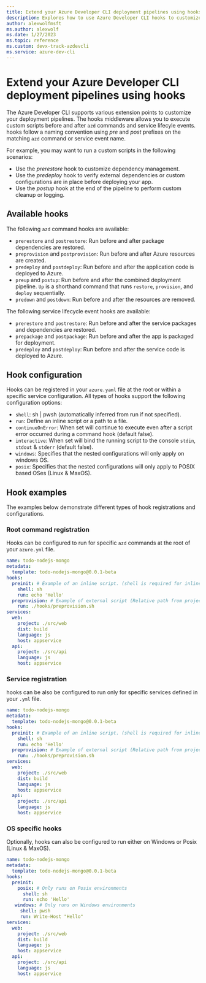 ```yaml
---
title: Extend your Azure Developer CLI deployment pipelines using hooks
description: Explores how to use Azure Developer CLI hooks to customize deployment pipelines
author: alexwolfmsft
ms.author: alexwolf
ms.date: 1/27/2023
ms.topic: reference
ms.custom: devx-track-azdevcli
ms.service: azure-dev-cli
---
```


# Extend your Azure Developer CLI deployment pipelines using hooks

The Azure Developer CLI supports various extension points to customize your deployment pipelines. The hooks middleware allows you to execute custom scripts before and after `azd` commands and service lifecyle events. hooks follow a naming convention using *pre* and *post* prefixes on the matching `azd` command or service event name. 

For example, you may want to run a custom scripts in the following scenarios:

* Use the *prerestore* hook to customize dependency management.
* Use the *predeploy* hook to verify external dependencies or custom configurations are in place before deploying your app.
* Use the *postup* hook at the end of the pipeline to perform custom cleanup or logging.

## Available hooks

The following `azd` command hooks are available:

* `prerestore` and `postrestore`: Run before and after package dependencies are restored.
* `preprovision` and `postprovision`: Run before and after Azure resources are created.
* `predeploy` and `postdeploy`: Run before and after the application code is deployed to Azure.
* `preup` and `postup`: Run before and after the combined deployment pipeline. `Up` is a shorthand command that runs `restore`, `provision`, and `deploy` sequentially.
* `predown` and `postdown`: Run before and after the resources are removed.

The following service lifecycle event hooks are available:

* `prerestore` and `postrestore`: Run before and after the service packages and dependencies are restored.
* `prepackage` and `postpackage`: Run before and after the app is packaged for deployment.
* `predeploy` and `postdeploy`: Run before and after the service code is deployed to Azure.

## Hook configuration

Hooks can be registered in your `azure.yaml` file at the root or within a specific service configuration. All types of hooks support the following configuration options:

* `shell`: sh | pwsh (automatically inferred from run if not specified).
* `run`: Define an inline script or a path to a file.
* `continueOnError`: When set will continue to execute even after a script error occurred during a command hook (default false).
* `interactive`: When set will bind the running script to the console `stdin`, `stdout` & `stderr` (default false).
* `windows`: Specifies that the nested configurations will only apply on windows OS.
* `posix`: Specifies that the nested configurations will only apply to POSIX based OSes (Linux & MaxOS).

## Hook examples

The examples below demonstrate different types of hook registrations and configurations.

### Root command registration

Hooks can be configured to run for specific `azd` commands at the root of your `azure.yml` file.

```yml
name: todo-nodejs-mongo
metadata:
  template: todo-nodejs-mongo@0.0.1-beta
hooks:
  preinit: # Example of an inline script. (shell is required for inline scripts)
    shell: sh
    run: echo 'Hello'
  preprovision: # Example of external script (Relative path from project root)
    run: ./hooks/preprovision.sh
services:
  web:
    project: ./src/web
    dist: build
    language: js
    host: appservice
  api:
    project: ./src/api
    language: js
    host: appservice
```

### Service registration

hooks can be also be configured to run only for specific services defined in your `.yml` file. 

```yml
name: todo-nodejs-mongo
metadata:
  template: todo-nodejs-mongo@0.0.1-beta
hooks:
  preinit: # Example of an inline script. (shell is required for inline scripts)
    shell: sh
    run: echo 'Hello'
  preprovision: # Example of external script (Relative path from project root)
    run: ./hooks/preprovision.sh
services:
  web:
    project: ./src/web
    dist: build
    language: js
    host: appservice
  api:
    project: ./src/api
    language: js
    host: appservice
```

### OS specific hooks

Optionally, hooks can also be configured to run either on Windows or Posix (Linux & MaxOS).

```yml
name: todo-nodejs-mongo
metadata:
  template: todo-nodejs-mongo@0.0.1-beta
hooks:
  preinit: 
    posix: # Only runs on Posix environments
      shell: sh
      run: echo 'Hello'
   windows: # Only runs on Windows environments
     shell: pwsh
     run: Write-Host "Hello"
services:
  web:
    project: ./src/web
    dist: build
    language: js
    host: appservice
  api:
    project: ./src/api
    language: js
    host: appservice
```
